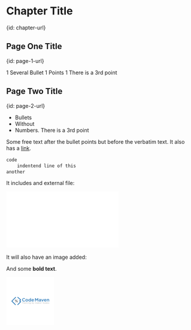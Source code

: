 # Chapter Title
{id: chapter-url}

## Page One Title
{id: page-1-url}

1 Several Bullet
1 Points
1 There is a 3rd point

## Page Two Title
{id: page-2-url}

* Bullets
* Without
* Numbers. There is a 3rd point

Some free text after the bullet points 
but before the verbatim text. It also has a [link](https://code-maven.com/).

```
code
    indentend line of this
another
```

It includes and external file:

![This Title](sample/do.py)

It will also have an image added:

And some **bold text**.

![A picture is worth 1000 words](sample/code_maven_128.png)
